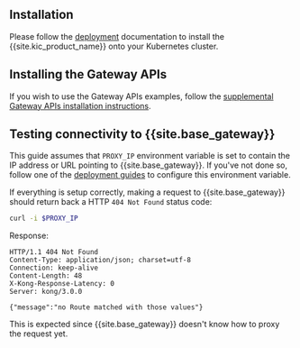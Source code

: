 ## Installation

Please follow the [deployment](/kubernetes-ingress-controller/{{page.kong_version}}/deployment/overview/) documentation to install
the {{site.kic_product_name}} onto your Kubernetes cluster.

## Installing the Gateway APIs

If you wish to use the Gateway APIs examples, follow the [supplemental
Gateway APIs installation instructions](/kubernetes-ingress-controller/{{page.kong_version}}/deployment/install-gateway-apis).

## Testing connectivity to {{site.base_gateway}}

This guide assumes that `PROXY_IP` environment variable is
set to contain the IP address or URL pointing to {{site.base_gateway}}.
If you've not done so, follow one of the
[deployment guides](/kubernetes-ingress-controller/{{page.kong_version}}/deployment/overview) to configure this environment variable.

If everything is setup correctly, making a request to {{site.base_gateway}} should return back
a HTTP `404 Not Found` status code:

```bash
curl -i $PROXY_IP
```
Response:
```text
HTTP/1.1 404 Not Found
Content-Type: application/json; charset=utf-8
Connection: keep-alive
Content-Length: 48
X-Kong-Response-Latency: 0
Server: kong/3.0.0

{"message":"no Route matched with those values"}
```

This is expected since {{site.base_gateway}} doesn't know how to proxy the request yet.
